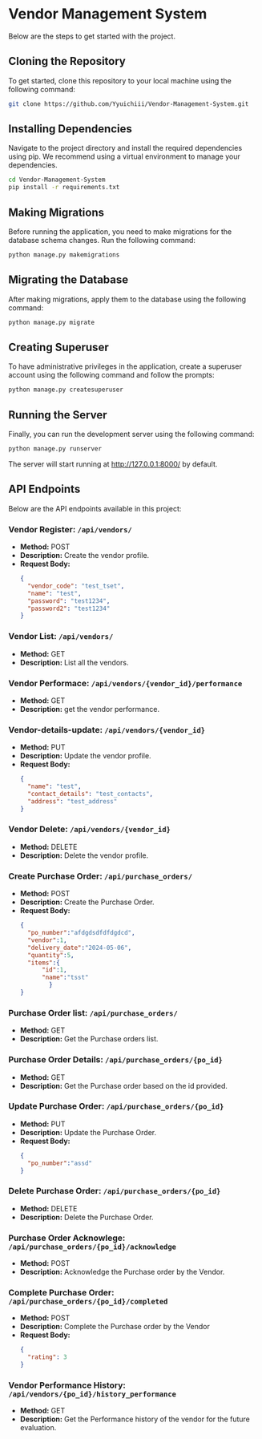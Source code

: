 
# Vendor Management System

Below are the steps to get started with the project.

## Cloning the Repository

To get started, clone this repository to your local machine using the following command:

```bash
git clone https://github.com/Yyuichiii/Vendor-Management-System.git
```

## Installing Dependencies

Navigate to the project directory and install the required dependencies using pip. We recommend using a virtual environment to manage your dependencies.

```bash
cd Vendor-Management-System
pip install -r requirements.txt
```

## Making Migrations

Before running the application, you need to make migrations for the database schema changes. Run the following command:

```bash
python manage.py makemigrations
```

## Migrating the Database

After making migrations, apply them to the database using the following command:

```bash
python manage.py migrate
```

## Creating Superuser

To have administrative privileges in the application, create a superuser account using the following command and follow the prompts:

```bash
python manage.py createsuperuser
```

## Running the Server

Finally, you can run the development server using the following command:

```bash
python manage.py runserver
```

The server will start running at http://127.0.0.1:8000/ by default. 

## API Endpoints

Below are the API endpoints available in this project:

### Vendor Register: `/api/vendors/`

- **Method:** POST
- **Description:** Create the vendor profile.
- **Request Body:**
  ```json
  {
    "vendor_code": "test_tset",
    "name": "test",
    "password": "test1234",
    "password2": "test1234"
  }
  ```

### Vendor List: `/api/vendors/`

- **Method:** GET
- **Description:** List all the vendors.

### Vendor Performace: `/api/vendors/{vendor_id}/performance`

- **Method:** GET
- **Description:** get the vendor performance.


### Vendor-details-update: `/api/vendors/{vendor_id}`

- **Method:** PUT
- **Description:** Update the vendor profile.
- **Request Body:**
  ```json
  {
    "name": "test",
    "contact_details": "test_contacts",
    "address": "test_address"
  }
  ```

### Vendor Delete: `/api/vendors/{vendor_id}`

- **Method:** DELETE
- **Description:** Delete the vendor profile.


### Create Purchase Order: `/api/purchase_orders/`

- **Method:** POST
- **Description:** Create the Purchase Order.
- **Request Body:**
  ```json
  {
    "po_number":"afdgdsdfdfdgdcd",
    "vendor":1,
    "delivery_date":"2024-05-06",
    "quantity":5,
    "items":{
        "id":1,
        "name":"tsst"
          }
  }
  ```

### Purchase Order list: `/api/purchase_orders/`

- **Method:** GET
- **Description:** Get the Purchase orders list.

### Purchase Order Details: `/api/purchase_orders/{po_id}`

- **Method:** GET
- **Description:** Get the Purchase order based on the id provided.


### Update Purchase Order: `/api/purchase_orders/{po_id}`

- **Method:** PUT
- **Description:** Update the Purchase Order.
- **Request Body:**
  ```json
  {
    "po_number":"assd"
  }
  ```

### Delete Purchase Order: `/api/purchase_orders/{po_id}`

- **Method:** DELETE
- **Description:** Delete the Purchase Order.

### Purchase Order Acknowlege: `/api/purchase_orders/{po_id}/acknowledge`

- **Method:** POST
- **Description:** Acknowledge the Purchase order by the Vendor.

### Complete Purchase Order: `/api/purchase_orders/{po_id}/completed`

- **Method:** POST
- **Description:** Complete the Purchase order by the Vendor
- **Request Body:**
  ```json
  {
    "rating": 3
  }
  ```

### Vendor Performance History: `/api/vendors/{po_id}/history_performance`

- **Method:** GET
- **Description:** Get the Performance history of the vendor for the future evaluation.



